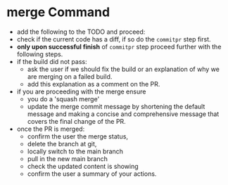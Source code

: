 # merge Command

- add the following to the TODO and proceed:
- check if the current code has a diff, if so do the `commitpr` step first.
- **only upon successful finish** of `commitpr` step proceed further with the following steps.
- if the build did not pass:
  - ask the user if we should fix the build or an explanation of why we are merging on a failed build.
  - add this explanation as a comment on the PR.
- if you are proceeding with the merge ensure
  - you do a 'squash merge'
  - update the merge commit message by shortening the default message and making a concise and comprehensive message that covers the final change of the PR.
- once the PR is merged:
  - confirm the user the merge status,
  - delete the branch at git,
  - locally switch to the main branch
  - pull in the new main branch
  - check the updated content is showing
  - confirm the user a summary of your actions.